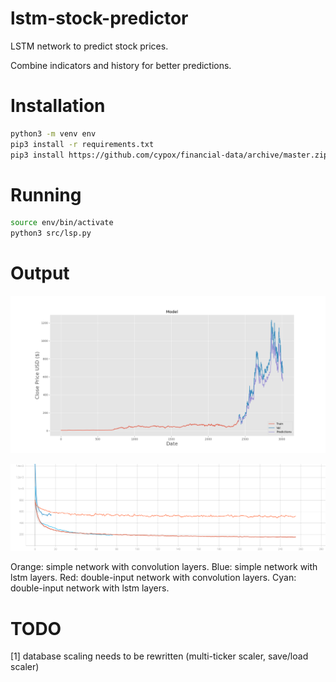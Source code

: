 # lstm-stock-predictor

LSTM network to predict stock prices.

Combine indicators and history for better predictions.

# Installation

```bash
python3 -m venv env
pip3 install -r requirements.txt
pip3 install https://github.com/cypox/financial-data/archive/master.zip
```

# Running

```bash
source env/bin/activate
python3 src/lsp.py
```

# Output

![alt text](https://github.com/cypox/lstm-stock-predictor/blob/main/output.png?raw=true)

![alt text](https://github.com/cypox/lstm-stock-predictor/blob/main/epoch_loss.svg?raw=true)

Orange: simple network with convolution layers.
Blue: simple network with lstm layers.
Red: double-input network with convolution layers.
Cyan: double-input network with lstm layers.

# TODO

[1] database scaling needs to be rewritten (multi-ticker scaler, save/load scaler)
